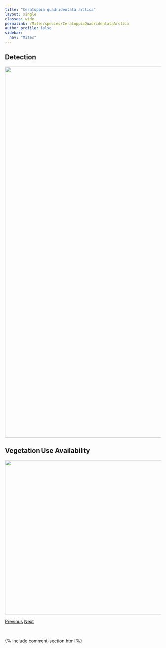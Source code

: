 ```yaml
---
title: "Ceratoppia quadridentata arctica"
layout: single
classes: wide
permalink: /Mites/species/CeratoppiaQuadridentataArctica
author_profile: false
sidebar:
  nav: "Mites"
---
```


<h2>Detection</h2>

<a href="https://drive.google.com/uc?export=view&id=1OyTuks6kUmY_gDiKInRs02P18TEU92BW">
<img src="https://drive.google.com/uc?export=view&id=1OyTuks6kUmY_gDiKInRs02P18TEU92BW" height = "1200" width = "800">
</a>


<h2>Vegetation Use Availability</h2>

<a href="https://drive.google.com/uc?export=view&id=1WbTrAW0U4xY4ja5ORlJx7p_0buP9Y8A1">
<img src="https://drive.google.com/uc?export=view&id=1WbTrAW0U4xY4ja5ORlJx7p_0buP9Y8A1" height = "500" width = "1000">
</a>


<a href="/DevelopmentWebsite/Mites/species/CeratoppiaBipilis" class="pagination--pager" title="Ceratoppia bipilis">Previous</a> <a href="/DevelopmentWebsite/Mites/species/CeratozetesCuspidatus" class="pagination--pager" title="Ceratozetes cuspidatus">Next</a>

<p>&nbsp;</p>

{% include comment-section.html %}
